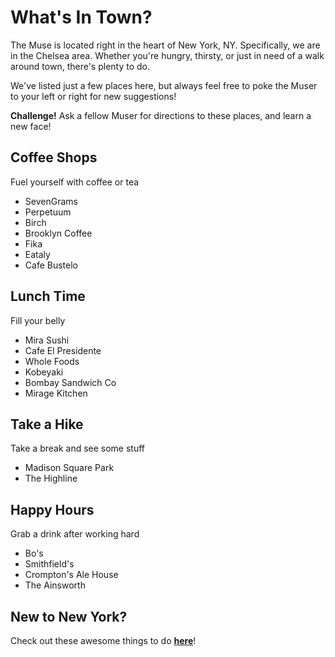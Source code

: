 # What's In Town?

The Muse is located right in the heart of New York, NY.  Specifically, we are in the Chelsea area.  Whether you're hungry, thirsty, or just in need of a walk around town, there's plenty to do.

We've listed just a few places here, but always feel free to poke the Muser to your left or right for new suggestions!

**Challenge!** Ask a fellow Muser for directions to these places, and learn a new face!


## Coffee Shops
Fuel yourself with coffee or tea
* SevenGrams
* Perpetuum
* Birch
* Brooklyn Coffee
* Fika
* Eataly
* Cafe Bustelo


## Lunch Time
Fill your belly
* Mira Sushi
* Cafe El Presidente
* Whole Foods
* Kobeyaki
* Bombay Sandwich Co
* Mirage Kitchen


## Take a Hike
Take a break and see some stuff
* Madison Square Park
* The Highline


## Happy Hours
Grab a drink after working hard
* Bo's
* Smithfield's
* Crompton's Ale House
* The Ainsworth


## New to New York?
Check out these awesome things to do [**here**](https://docs.google.com/document/d/1VDVhEVEBF26Tzdbsn1sxyR_tpQCpJT9pCJGfbw-XC7g/edit?ts=564f7a56)!





